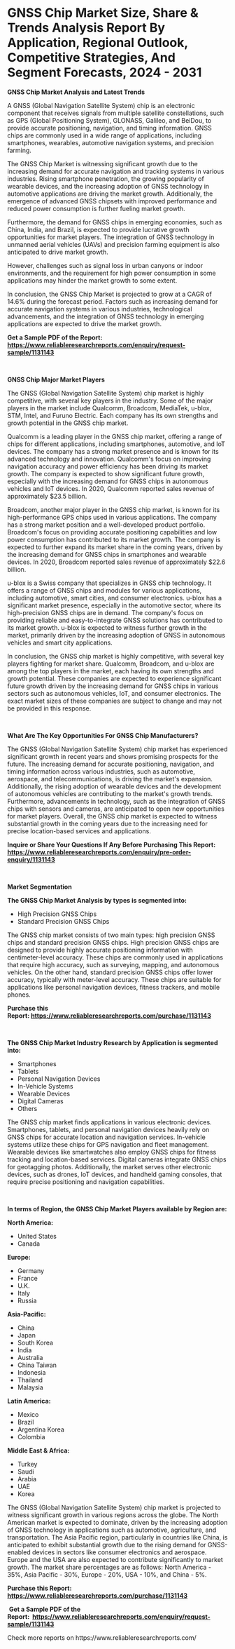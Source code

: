 <p><h1>GNSS Chip Market Size, Share & Trends Analysis Report By Application, Regional Outlook, Competitive Strategies, And Segment Forecasts, 2024 - 2031</h1></p><p><strong>GNSS Chip Market Analysis and Latest Trends</strong></p>
<p><p>A GNSS (Global Navigation Satellite System) chip is an electronic component that receives signals from multiple satellite constellations, such as GPS (Global Positioning System), GLONASS, Galileo, and BeiDou, to provide accurate positioning, navigation, and timing information. GNSS chips are commonly used in a wide range of applications, including smartphones, wearables, automotive navigation systems, and precision farming.</p><p>The GNSS Chip Market is witnessing significant growth due to the increasing demand for accurate navigation and tracking systems in various industries. Rising smartphone penetration, the growing popularity of wearable devices, and the increasing adoption of GNSS technology in automotive applications are driving the market growth. Additionally, the emergence of advanced GNSS chipsets with improved performance and reduced power consumption is further fueling market growth.</p><p>Furthermore, the demand for GNSS chips in emerging economies, such as China, India, and Brazil, is expected to provide lucrative growth opportunities for market players. The integration of GNSS technology in unmanned aerial vehicles (UAVs) and precision farming equipment is also anticipated to drive market growth.</p><p>However, challenges such as signal loss in urban canyons or indoor environments, and the requirement for high power consumption in some applications may hinder the market growth to some extent.</p><p>In conclusion, the GNSS Chip Market is projected to grow at a CAGR of 14.6% during the forecast period. Factors such as increasing demand for accurate navigation systems in various industries, technological advancements, and the integration of GNSS technology in emerging applications are expected to drive the market growth.</p></p>
<p><strong>Get a Sample PDF of the Report:&nbsp; <a href="https://www.reliableresearchreports.com/enquiry/request-sample/1131143">https://www.reliableresearchreports.com/enquiry/request-sample/1131143</a></strong></p>
<p>&nbsp;</p>
<p><strong>GNSS Chip Major Market Players</strong></p>
<p><p>The GNSS (Global Navigation Satellite System) chip market is highly competitive, with several key players in the industry. Some of the major players in the market include Qualcomm, Broadcom, MediaTek, u-blox, STM, Intel, and Furuno Electric. Each company has its own strengths and growth potential in the GNSS chip market.</p><p>Qualcomm is a leading player in the GNSS chip market, offering a range of chips for different applications, including smartphones, automotive, and IoT devices. The company has a strong market presence and is known for its advanced technology and innovation. Qualcomm's focus on improving navigation accuracy and power efficiency has been driving its market growth. The company is expected to show significant future growth, especially with the increasing demand for GNSS chips in autonomous vehicles and IoT devices. In 2020, Qualcomm reported sales revenue of approximately $23.5 billion.</p><p>Broadcom, another major player in the GNSS chip market, is known for its high-performance GPS chips used in various applications. The company has a strong market position and a well-developed product portfolio. Broadcom's focus on providing accurate positioning capabilities and low power consumption has contributed to its market growth. The company is expected to further expand its market share in the coming years, driven by the increasing demand for GNSS chips in smartphones and wearable devices. In 2020, Broadcom reported sales revenue of approximately $22.6 billion.</p><p>u-blox is a Swiss company that specializes in GNSS chip technology. It offers a range of GNSS chips and modules for various applications, including automotive, smart cities, and consumer electronics. u-blox has a significant market presence, especially in the automotive sector, where its high-precision GNSS chips are in demand. The company's focus on providing reliable and easy-to-integrate GNSS solutions has contributed to its market growth. u-blox is expected to witness further growth in the market, primarily driven by the increasing adoption of GNSS in autonomous vehicles and smart city applications.</p><p>In conclusion, the GNSS chip market is highly competitive, with several key players fighting for market share. Qualcomm, Broadcom, and u-blox are among the top players in the market, each having its own strengths and growth potential. These companies are expected to experience significant future growth driven by the increasing demand for GNSS chips in various sectors such as autonomous vehicles, IoT, and consumer electronics. The exact market sizes of these companies are subject to change and may not be provided in this response.</p></p>
<p>&nbsp;</p>
<p><strong>What Are The Key Opportunities For GNSS Chip Manufacturers?</strong></p>
<p><p>The GNSS (Global Navigation Satellite System) chip market has experienced significant growth in recent years and shows promising prospects for the future. The increasing demand for accurate positioning, navigation, and timing information across various industries, such as automotive, aerospace, and telecommunications, is driving the market's expansion. Additionally, the rising adoption of wearable devices and the development of autonomous vehicles are contributing to the market's growth trends. Furthermore, advancements in technology, such as the integration of GNSS chips with sensors and cameras, are anticipated to open new opportunities for market players. Overall, the GNSS chip market is expected to witness substantial growth in the coming years due to the increasing need for precise location-based services and applications.</p></p>
<p><strong>Inquire or Share Your Questions If Any Before Purchasing This Report: <a href="https://www.reliableresearchreports.com/enquiry/pre-order-enquiry/1131143">https://www.reliableresearchreports.com/enquiry/pre-order-enquiry/1131143</a></strong></p>
<p>&nbsp;</p>
<p><strong>Market Segmentation</strong></p>
<p><strong>The GNSS Chip Market Analysis by types is segmented into:</strong></p>
<p><ul><li>High Precision GNSS Chips</li><li>Standard Precision GNSS Chips</li></ul></p>
<p><p>The GNSS chip market consists of two main types: high precision GNSS chips and standard precision GNSS chips. High precision GNSS chips are designed to provide highly accurate positioning information with centimeter-level accuracy. These chips are commonly used in applications that require high accuracy, such as surveying, mapping, and autonomous vehicles. On the other hand, standard precision GNSS chips offer lower accuracy, typically with meter-level accuracy. These chips are suitable for applications like personal navigation devices, fitness trackers, and mobile phones.</p></p>
<p><strong>Purchase this Report:&nbsp;<a href="https://www.reliableresearchreports.com/purchase/1131143">https://www.reliableresearchreports.com/purchase/1131143</a></strong></p>
<p>&nbsp;</p>
<p><strong>The GNSS Chip Market Industry Research by Application is segmented into:</strong></p>
<p><ul><li>Smartphones</li><li>Tablets</li><li>Personal Navigation Devices</li><li>In-Vehicle Systems</li><li>Wearable Devices</li><li>Digital Cameras</li><li>Others</li></ul></p>
<p><p>The GNSS chip market finds applications in various electronic devices. Smartphones, tablets, and personal navigation devices heavily rely on GNSS chips for accurate location and navigation services. In-vehicle systems utilize these chips for GPS navigation and fleet management. Wearable devices like smartwatches also employ GNSS chips for fitness tracking and location-based services. Digital cameras integrate GNSS chips for geotagging photos. Additionally, the market serves other electronic devices, such as drones, IoT devices, and handheld gaming consoles, that require precise positioning and navigation capabilities.</p></p>
<p>&nbsp;</p>
<p><strong>In terms of Region, the GNSS Chip Market Players available by Region are:</strong></p>
<p>
    <p> <strong> North America: </strong>
        <ul>
            <li>United States</li>
            <li>Canada</li>
        </ul>
        </p> 
    <p> <strong> Europe: </strong>
        <ul>
            <li>Germany</li>
            <li>France</li>
            <li>U.K.</li>
            <li>Italy</li>
            <li>Russia</li>
        </ul>
        </p> 
    <p> <strong> Asia-Pacific: </strong>
        <ul>
            <li>China</li>
            <li>Japan</li>
            <li>South Korea</li>
            <li>India</li>
            <li>Australia</li>
            <li>China Taiwan</li>
            <li>Indonesia</li>
            <li>Thailand</li>
            <li>Malaysia</li>
        </ul>
        </p> 
    <p> <strong> Latin America: </strong>
        <ul>
            <li>Mexico</li>
            <li>Brazil</li>
            <li>Argentina Korea</li>
            <li>Colombia</li>
        </ul>
        </p> 
    <p> <strong> Middle East & Africa: </strong>
        <ul>
            <li>Turkey</li>
            <li>Saudi</li>
            <li>Arabia</li>
            <li>UAE</li>
            <li>Korea</li>
        </ul>
    </p>
    </p>
<p><p>The GNSS (Global Navigation Satellite System) chip market is projected to witness significant growth in various regions across the globe. The North American market is expected to dominate, driven by the increasing adoption of GNSS technology in applications such as automotive, agriculture, and transportation. The Asia Pacific region, particularly in countries like China, is anticipated to exhibit substantial growth due to the rising demand for GNSS-enabled devices in sectors like consumer electronics and aerospace. Europe and the USA are also expected to contribute significantly to market growth. The market share percentages are as follows: North America - 35%, Asia Pacific - 30%, Europe - 20%, USA - 10%, and China - 5%.</p></p>
<p><strong>Purchase this Report: <a href="https://www.reliableresearchreports.com/purchase/1131143">https://www.reliableresearchreports.com/purchase/1131143</a></strong></p>
<p>&nbsp;<strong>Get a Sample PDF of the Report:&nbsp;&nbsp;<a href="https://www.reliableresearchreports.com/enquiry/request-sample/1131143">https://www.reliableresearchreports.com/enquiry/request-sample/1131143</a></strong></p>
<p><strong></strong></p>
<p>Check more reports on https://www.reliableresearchreports.com/</p>